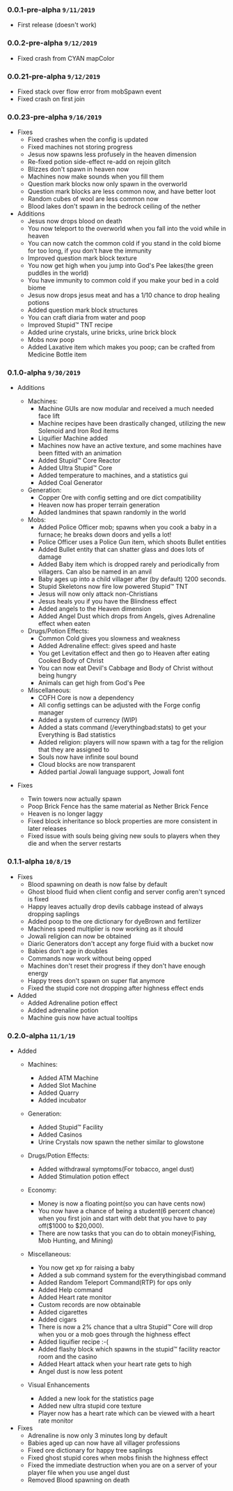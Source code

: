### 0.0.1-pre-alpha `9/11/2019`
  * First release (doesn't work)
  
### 0.0.2-pre-alpha `9/12/2019`
  * Fixed crash from CYAN mapColor

### 0.0.21-pre-alpha `9/12/2019`
  * Fixed stack over flow error from mobSpawn event
  * Fixed crash on first join
  
### 0.0.23-pre-alpha `9/16/2019`
  * Fixes
    * Fixed crashes when the config is updated
    * Fixed machines not storing progress
    * Jesus now spawns less profusely in the heaven dimension
    * Re-fixed potion side-effect re-add on rejoin glitch
    * Blizzes don't spawn in heaven now
    * Machines now make sounds when you fill them
    * Question mark blocks now only spawn in the overworld
    * Question mark blocks are less common now, and have better loot
    * Random cubes of wool are less common now
    * Blood lakes don't spawn in the bedrock ceiling of the nether
  * Additions
    * Jesus now drops blood on death
    * You now teleport to the overworld when you 
    fall into the void while in heaven
    * You can now catch the common cold if you stand in the cold 
    biome for too long, if you don't have the immunity
    * Improved question mark block texture
    * You now get high when you jump into God's Pee lakes(the green puddles in the world)
    * You have immunity to common cold if you make your bed in a cold biome
    * Jesus now drops jesus meat and has a 1/10 chance to drop healing potions
    * Added question mark block structures
    * You can craft diaria from water and poop
    * Improved Stupid™ TNT recipe
    * Added urine crystals, urine bricks, urine brick block
    * Mobs now poop
    * Added Laxative item which makes you poop; can be crafted from Medicine Bottle item
    
### 0.1.0-alpha `9/30/2019`
    
  * Additions
    * Machines:
      * Machine GUIs are now modular and received a much needed face lift
      * Machine recipes have been drastically changed, utilizing the new Solenoid and Iron Rod items
      * Liquifier Machine added
      * Machines now have an active texture, and some machines have been fitted with an animation
      * Added Stupid™ Core Reactor
      * Added Ultra Stupid™ Core
      * Added temperature to machines, and a statistics gui
      * Added Coal Generator
    * Generation:
      * Copper Ore with config setting and ore dict compatibility
      * Heaven now has proper terrain generation
      * Added landmines that spawn randomly in the world
    * Mobs:
      * Added Police Officer mob; spawns when you cook a baby in a furnace; he breaks down doors and yells a lot!
      * Police Officer uses a Police Gun item, which shoots Bullet entities
      * Added Bullet entity that can shatter glass and does lots of damage
      * Added Baby item which is dropped rarely and periodically from villagers. Can also be named in an anvil
      * Baby ages up into a child villager after (by default) 1200 seconds.
      * Stupid Skeletons now fire low powered Stupid™ TNT
      * Jesus will now only attack non-Christians
      * Jesus heals you if you have the Blindness effect
      * Added angels to the Heaven dimension
      * Added Angel Dust which drops from Angels, gives Adrenaline effect when eaten
    * Drugs/Potion Effects:
      * Common Cold gives you slowness and weakness
      * Added Adrenaline effect: gives speed and haste
      * You get Levitation effect and then go to Heaven after eating Cooked Body of Christ
      * You can now eat Devil's Cabbage and Body of Christ without being hungry
      * Animals can get high from God's Pee
    * Miscellaneous:
      * COFH Core is now a dependency 
      * All config settings can be adjusted with the Forge config manager
      * Added a system of currency (WIP)
      * Added a stats command (/everythingbad:stats) to get your Everything is Bad statistics
      * Added religion: players will now spawn with a tag for the religion that they are assigned to
      * Souls now have infinite soul bound
      * Cloud blocks are now transparent
      * Added partial Jowali language support, Jowali font
      
  * Fixes
    * Twin towers now actually spawn
    * Poop Brick Fence has the same material as Nether Brick Fence
    * Heaven is no longer laggy
    * Fixed block inheritance so block properties are more consistent in later releases 
    * Fixed issue with souls being giving new souls to players when they die and when the server restarts
    
### 0.1.1-alpha `10/8/19`
 
  * Fixes
    * Blood spawning on death is now false by default
    * Ghost blood fluid when client config and server config aren't synced is fixed
    * Happy leaves actually drop devils cabbage instead of always dropping saplings
    * Added poop to the ore dictionary for dyeBrown and fertilizer
    * Machines speed multiplier is now working as it should
    * Jowali religion can now be obtained
    * Diaric Generators don't accept any forge fluid with a bucket now
    * Babies don't age in doubles 
    * Commands now work without being opped
    * Machines don't reset their progress if they don't have enough energy
    * Happy trees don't spawn on super flat anymore
    * Fixed the stupid core not dropping after highness effect ends
  * Added
    * Added Adrenaline potion effect
    * Added adrenaline potion
    * Machine guis now have actual tooltips
    
### 0.2.0-alpha `11/1/19`

  * Added
    * Machines:
      * Added ATM Machine
      * Added Slot Machine
      * Added Quarry
      * Added incubator
    * Generation:
      * Added Stupid™ Facility
      * Added Casinos
      * Urine Crystals now spawn the nether similar to glowstone
    * Drugs/Potion Effects:
      * Added withdrawal symptoms(For tobacco, angel dust)
      * Added Stimulation potion effect
    * Economy:
      * Money is now a floating point(so you can have cents now)
      * You now have a chance of being a student(6 percent chance) when you first join and start with debt that you have to pay off($1000 to $20,000).
      * There are now tasks that you can do to obtain money(Fishing, Mob Hunting, and Mining)
    * Miscellaneous:
      * You now get xp for raising a baby
      * Added a sub command system for the everythingisbad command
      * Added Random Teleport Command(RTP) for ops only
      * Added Help command
      * Added Heart rate monitor
      * Custom records are now obtainable
      * Added cigarettes
      * Added cigars
      * There is now a 2% chance that a ultra Stupid™ Core will drop when you or a mob goes through the highness effect
      * Added liquifier recipe :-( 
      * Added flashy block which spawns in the stupid™ facility reactor room and the casino
      * Added Heart attack when your heart rate gets to high
      * Angel dust is now less potent
      
    * Visual Enhancements
      * Added a new look for the statistics page
      * Added new ultra stupid core texture
      * Player now has a heart rate which can be viewed with a heart rate monitor
  * Fixes
    * Adrenaline is now only 3 minutes long by default
    * Babies aged up can now have all villager professions
    * Fixed ore dictionary for happy tree saplings
    * Fixed ghost stupid cores when mobs finish the highness effect
    * Fixed the immediate destruction when you are on a server of your player file when you use angel dust
    * Removed Blood spawning on death

